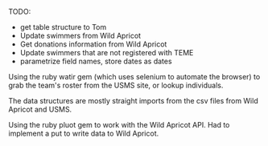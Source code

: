 TODO:

* get table structure to Tom
* Update swimmers from Wild Apricot
* Get donations information from Wild Apricot
* Update swimmers that are not registered with TEME
* parametrize field names, store dates as dates


Using the ruby watir gem (which uses selenium to automate the browser) to grab the team's roster from the USMS site, or lookup individuals.

The data structures are mostly straight imports from the csv files from Wild Apricot and USMS.

Using the ruby pluot gem to work with the Wild Apricot API. Had to implement a put to write data to Wild Apricot.